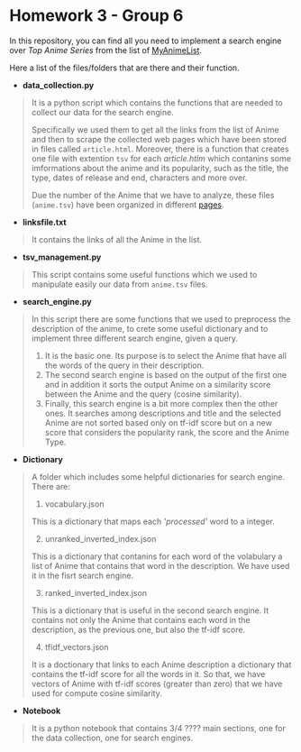 # Homework 3 - Group 6

In this repository, you can find all you need to implement a search engine over *Top Anime Series* from the list of [MyAnimeList](https://myanimelist.net).

Here a list of the files/folders that are there and their function.

* **data_collection.py**
> It is a python script which contains the functions that are needed to collect our data for the search engine. 
> 
> Specifically we used them to get all the links from the list of Anime and then to scrape the collected web pages which have been stored in files called `article.html`. Moreover, there is a function that creates one file with extention `tsv` for each *article.htlm* which contanins some imformations about the anime and its popularity, such as the title, the type, dates of release and end, characters and more over.
>
> Due the number of the Anime that we have to analyze, these files (`anime.tsv`) have been organized in different [pages](https://www.dropbox.com/sh/yj17csp9f630rf8/AACfnQne-eRctns0bXaXE7q6a?dl=0).
 

- **linksfile.txt**
> It contains the links of all the Anime in the list.

-  **tsv_management.py**
> This script contains some useful functions which we used to manipulate easily our data from `anime.tsv` files.

-  **search_engine.py**
> In this script there are some functions that we used to preprocess the description of the anime, to crete some useful dictionary and to implement three different search engine, given a query.
> 1. It is the basic one. Its purpose is to select the Anime that have all the words of the query in their description.
> 2. The second search engine is based on the output of the first one and in addition it sorts the output Anime on a similarity score between the Anime and the query (cosine similarity).
> 3. Finally, this search engine is a bit more complex then the other ones. It searches among descriptions and title and the selected Anime are not sorted based only on tf-idf score but on a new score that considers the popularity rank, the score and the Anime Type. 

- **Dictionary**
> A folder which includes some helpful dictionaries for search engine. There are:
>
> 1. vocabulary.json
> 
> This is a dictionary that maps each *'processed'* word to a integer.
>
> 2. unranked_inverted_index.json
> 
> This is a dictionary that contanins for each word of the volabulary a list of Anime that contains that word in the description. We have used it in the fisrt search      engine.
>
> 3.  ranked_inverted_index.json
> 
> This is a dictionary that is useful in the second search engine. It contains not only the Anime that contains each word in the description, as the previous one, but also the tf-idf score. 
>
> 4.  tfidf_vectors.json
> 
> It is a doctionary that links to each Anime description a dictionary that contains the tf-idf score for all the words in it. 
> So that, we have vectors of Anime with tf-idf scores (greater than zero) that we have used for compute cosine similarity.


 - **Notebook**
 > It is a python notebook that contains 3/4 ???? main sections, one for the data collection, one for search engines.




